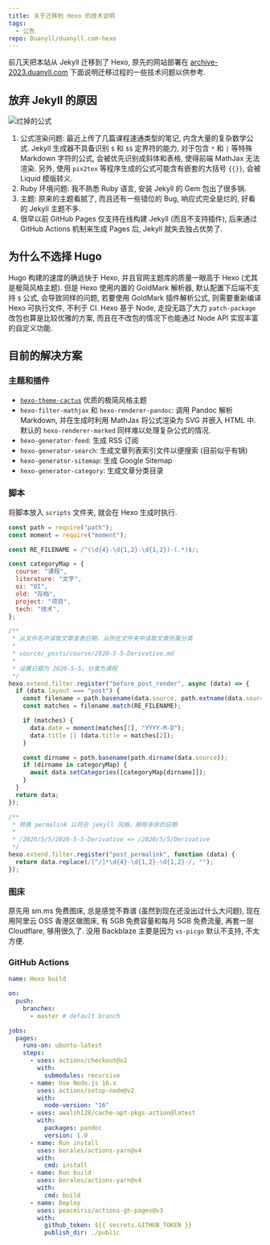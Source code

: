 ```yaml
---
title: 关于迁移到 Hexo 的技术说明
tags:
  - 公告
repo: Duanyll/duanyll.com-hexo
---
```


前几天把本站从 Jekyll 迁移到了 Hexo, 原先的网站部署在 [archive-2023.duanyll.com](https://archive-2023.duanyll.com) 下面说明迁移过程的一些技术问题以供参考.

<!-- more -->

## 放弃 Jekyll 的原因

![烂掉的公式](https://img.duanyll.com/img/20230210162817.png)

1. 公式渲染问题: 最近上传了几篇课程速通类型的笔记, 内含大量的复杂数学公式. Jekyll 生成器不具备识别 `$` 和 `$$` 定界符的能力, 对于包含 `*` 和 `|` 等特殊 Markdown 字符的公式, 会被优先识别成斜体和表格, 使得前端 MathJax 无法渲染. 另外, 使用 `pix2tex` 等程序生成的公式可能含有嵌套的大括号 `{{}}`, 会被 Liquid 模版转义.
2. Ruby 环境问题: 我不熟悉 Ruby 语言, 安装 Jekyll 的 Gem 包出了很多锅.
3. 主题: 原来的主题看腻了, 而且还有一些错位的 Bug, 响应式完全是烂的, 好看的 Jekyll 主题不多.
4. 很早以前 GitHub Pages 仅支持在线构建 Jekyll (而且不支持插件), 后来通过 GitHub Actions 机制来生成 Pages 后, Jekyll 就失去独占优势了.

## 为什么不选择 Hugo

Hugo 构建的速度的确远快于 Hexo, 并且官网主题库的质量一眼高于 Hexo (尤其是极简风格主题). 但是 Hexo 使用内置的 GoldMark 解析器, 默认配置下后端不支持 `$` 公式, 会导致同样的问题, 若要使用 GoldMark 插件解析公式, 则需要重新编译 Hexo 可执行文件, 不利于 CI. Hexo 基于 Node, 走投无路了大力 `patch-package` 改包也算是比较优雅的方案, 而且在不改包的情况下也能通过 Node API 实现丰富的自定义功能.

## 目前的解决方案

### 主题和插件

- [`hexo-theme-cactus`](https://github.com/probberechts/hexo-theme-cactus) 优质的极简风格主题
- `hexo-filter-mathjax` 和 `hexo-renderer-pandoc`: 调用 Pandoc 解析 Markdown, 并在生成时利用 MathJax 将公式渲染为 SVG 并嵌入 HTML 中. 默认的 `hexo-renderer-marked` 同样难以处理复杂公式的情况.
- `hexo-generator-feed`: 生成 RSS 订阅
- `hexo-generator-search`: 生成文章列表索引文件以便搜索 (目前似乎有锅)
- `hexo-generator-sitemap`: 生成 Google Sitemap
- `hexo-generator-category`: 生成文章分类目录

### 脚本

将脚本放入 `scripts` 文件夹, 就会在 Hexo 生成时执行.

```js
const path = require("path");
const moment = require("moment");

const RE_FILENAME = /^(\d{4}-\d{1,2}-\d{1,2})-(.*)$/;

const categoryMap = {
  course: "课程",
  literature: "文字",
  oi: "OI",
  old: "存档",
  project: "项目",
  tech: "技术",
};

/**
 * 从文件名中读取文章发表日期，从所在文件夹中读取文章所属分类
 *
 * source/_posts/course/2020-5-5-Derivative.md
 *
 * 设置日期为 2020-5-5，分类为课程
 */
hexo.extend.filter.register("before_post_render", async (data) => {
  if (data.layout === "post") {
    const filename = path.basename(data.source, path.extname(data.source));
    const matches = filename.match(RE_FILENAME);

    if (matches) {
      data.date = moment(matches[1], "YYYY-M-D");
      data.title || (data.title = matches[2]);
    }

    const dirname = path.basename(path.dirname(data.source));
    if (dirname in categoryMap) {
      await data.setCategories([categoryMap[dirname]]);
    }
  }
  return data;
});

/**
 * 转换 permalink 以符合 jekyll 风格，移除多余的日期
 *
 * /2020/5/5/2020-5-5-Derivative => /2020/5/5/Derivative
 */
hexo.extend.filter.register("post_permalink", function (data) {
  return data.replace(/[^/]*\d{4}-\d{1,2}-\d{1,2}-/, "");
});
```

### 图床

原先用 sm.ms 免费图床, 总是感觉不靠谱 (虽然到现在还没出过什么大问题), 现在用阿里云 OSS 香港区做图床, 有 5GB 免费容量和每月 5GB 免费流量, 再套一层 Cloudflare, 够用很久了. 没用 Backblaze 主要是因为 `vs-picgo` 默认不支持, 不太方便.

### GitHub Actions

```yaml
name: Hexo build

on:
  push:
    branches:
      - master # default branch

jobs:
  pages:
    runs-on: ubuntu-latest
    steps:
      - uses: actions/checkout@v2
        with:
          submodules: recursive
      - name: Use Node.js 16.x
        uses: actions/setup-node@v2
        with:
          node-version: "16"
      - uses: awalsh128/cache-apt-pkgs-action@latest
        with:
          packages: pandoc
          version: 1.0
      - name: Run install
        uses: borales/actions-yarn@v4
        with:
          cmd: install
      - name: Run build
        uses: borales/actions-yarn@v4
        with:
          cmd: build
      - name: Deploy
        uses: peaceiris/actions-gh-pages@v3
        with:
          github_token: ${{ secrets.GITHUB_TOKEN }}
          publish_dir: ./public
```

